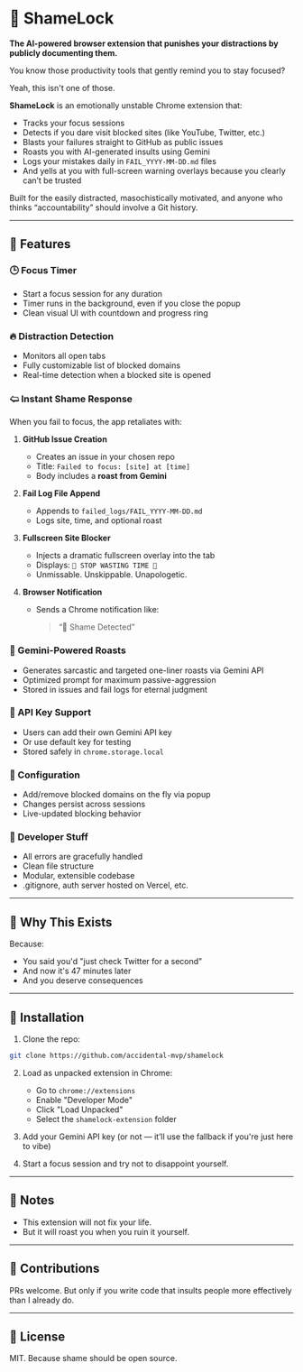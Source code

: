 # 🧠 ShameLock

**The AI-powered browser extension that punishes your distractions by publicly documenting them.**

You know those productivity tools that gently remind you to stay focused?

Yeah, this isn't one of those.

**ShameLock** is an emotionally unstable Chrome extension that:
- Tracks your focus sessions
- Detects if you dare visit blocked sites (like YouTube, Twitter, etc.)
- Blasts your failures straight to GitHub as public issues
- Roasts you with AI-generated insults using Gemini
- Logs your mistakes daily in `FAIL_YYYY-MM-DD.md` files
- And yells at you with full-screen warning overlays because you clearly can’t be trusted

Built for the easily distracted, masochistically motivated, and anyone who thinks “accountability” should involve a Git history.

---

## 🚀 Features

### 🕒 Focus Timer
- Start a focus session for any duration
- Timer runs in the background, even if you close the popup
- Clean visual UI with countdown and progress ring

### 🔥 Distraction Detection
- Monitors all open tabs
- Fully customizable list of blocked domains
- Real-time detection when a blocked site is opened

### 🢨 Instant Shame Response
When you fail to focus, the app retaliates with:

1. **GitHub Issue Creation**  
   - Creates an issue in your chosen repo
   - Title: `Failed to focus: [site] at [time]`  
   - Body includes a **roast from Gemini**

2. **Fail Log File Append**  
   - Appends to `failed_logs/FAIL_YYYY-MM-DD.md`  
   - Logs site, time, and optional roast

3. **Fullscreen Site Blocker**  
   - Injects a dramatic fullscreen overlay into the tab  
   - Displays: `🚨 STOP WASTING TIME 🚨`  
   - Unmissable. Unskippable. Unapologetic.

4. **Browser Notification**  
   - Sends a Chrome notification like:  
     > “👿 Shame Detected”

### 🤖 Gemini-Powered Roasts
- Generates sarcastic and targeted one-liner roasts via Gemini API
- Optimized prompt for maximum passive-aggression
- Stored in issues and fail logs for eternal judgment

### 🔐 API Key Support
- Users can add their own Gemini API key
- Or use default key for testing
- Stored safely in `chrome.storage.local`

### 🧠 Configuration
- Add/remove blocked domains on the fly via popup
- Changes persist across sessions
- Live-updated blocking behavior

### 👷 Developer Stuff
- All errors are gracefully handled
- Clean file structure
- Modular, extensible codebase
- .gitignore, auth server hosted on Vercel, etc.

---

## 🧪 Why This Exists

Because:
- You said you'd "just check Twitter for a second"
- And now it's 47 minutes later
- And you deserve consequences

---

## 🧷 Installation

1. Clone the repo:
```bash
git clone https://github.com/accidental-mvp/shamelock
```

2. Load as unpacked extension in Chrome:
   - Go to `chrome://extensions`
   - Enable "Developer Mode"
   - Click "Load Unpacked"
   - Select the `shamelock-extension` folder

3. Add your Gemini API key (or not — it’ll use the fallback if you're just here to vibe)

4. Start a focus session and try not to disappoint yourself.

---

## 🧬 Notes
- This extension will not fix your life.
- But it will roast you when you ruin it yourself.

---

## 🤝 Contributions

PRs welcome. But only if you write code that insults people more effectively than I already do.

---

## 📜 License

MIT. Because shame should be open source.
